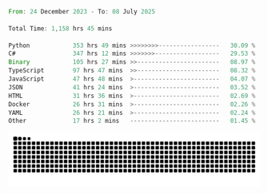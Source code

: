 <!--START_SECTION:waka-->

```rust
From: 24 December 2023 - To: 08 July 2025

Total Time: 1,158 hrs 45 mins

Python            353 hrs 49 mins >>>>>>>>-----------------   30.09 %
C#                347 hrs 12 mins >>>>>>>------------------   29.53 %
Binary            105 hrs 27 mins >>-----------------------   08.97 %
TypeScript        97 hrs 47 mins  >>-----------------------   08.32 %
JavaScript        47 hrs 48 mins  >------------------------   04.07 %
JSON              41 hrs 24 mins  >------------------------   03.52 %
HTML              31 hrs 36 mins  >------------------------   02.69 %
Docker            26 hrs 31 mins  >------------------------   02.26 %
YAML              26 hrs 21 mins  >------------------------   02.24 %
Other             17 hrs 2 mins   -------------------------   01.45 %
```

<!--END_SECTION:waka-->


<picture>
  <source media="(prefers-color-scheme: dark)" srcset="https://raw.githubusercontent.com/jeerawut97/jeerawut97/output/github-contribution-grid-snake.svg">
  <img alt="github contribution grid snake animation" src="https://raw.githubusercontent.com/jeerawut97/jeerawut97/output/github-contribution-grid-snake.svg">
</picture>
